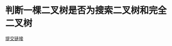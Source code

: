 # 判断一棵二叉树是否为搜索二叉树和完全二叉树

[提交链接](https://www.nowcoder.com/practice/f31fc6d3caf24e7f8b4deb5cd9b5fa97?tpId=188&rp=1&ru=%2Fta%2Fjob-code-high-week&qru=%2Fta%2Fjob-code-high-week%2Fquestion-ranking)